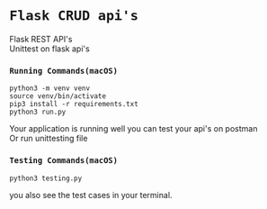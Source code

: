 # `Flask CRUD api's`

Flask REST API's \
Unittest on flask api's

### `Running Commands(macOS)`

```
python3 -m venv venv
source venv/bin/activate
pip3 install -r requirements.txt
python3 run.py
```

Your application is running well you can test your api's on postman \
Or run unittesting file

### `Testing Commands(macOS)`

```
python3 testing.py
```

you also see the test cases in your terminal.
